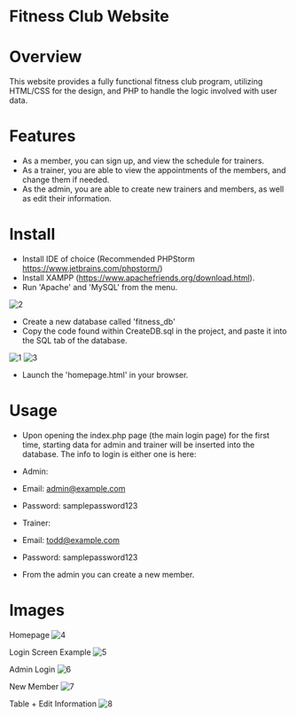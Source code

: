 # Fitness Club Website

# Overview
This website provides a fully functional fitness club program, utilizing HTML/CSS for the design, and PHP to handle the logic involved with user data.

# Features
- As a member, you can sign up, and view the schedule for trainers.
- As a trainer, you are able to view the appointments of the members, and change them if needed.
- As the admin, you are able to create new trainers and members, as well as edit their information.

# Install
- Install IDE of choice (Recommended PHPStorm https://www.jetbrains.com/phpstorm/)
- Install XAMPP (https://www.apachefriends.org/download.html).
- Run 'Apache' and 'MySQL' from the menu.

![2](https://github.com/SCMLuke/Fitness-Club-Website/assets/120058599/4878c97e-a334-446f-956c-816ca99e751a)

- Create a new database called 'fitness_db'
- Copy the code found within CreateDB.sql in the project, and paste it into the SQL tab of the database.

![1](https://github.com/SCMLuke/Fitness-Club-Website/assets/120058599/fed4a9c4-b214-4389-8dc9-db7a38e6df3d)
![3](https://github.com/SCMLuke/Fitness-Club-Website/assets/120058599/d8cddb10-1489-4e5c-bca6-cf2ad958d52a)

- Launch the 'homepage.html' in your browser.

# Usage
- Upon opening the index.php page (the main login page) for the first time, starting data for admin and trainer will be inserted into the database. The info to login is either one is here:
- Admin:
- Email: admin@example.com
- Password: samplepassword123

- Trainer:
- Email: todd@example.com
- Password: samplepassword123

- From the admin you can create a new member.

# Images
Homepage
![4](https://github.com/SCMLuke/Fitness-Club-Website/assets/120058599/18b8e596-18cd-44bd-b4d8-2d558aa8f11a)

Login Screen Example
![5](https://github.com/SCMLuke/Fitness-Club-Website/assets/120058599/19547fbc-64fa-41d0-afad-fff23f6fc9b1)

Admin Login
![6](https://github.com/SCMLuke/Fitness-Club-Website/assets/120058599/09e11f3a-5406-43f3-8ed6-9ca22bbd6180)

New Member
![7](https://github.com/SCMLuke/Fitness-Club-Website/assets/120058599/6ccb54a0-662e-4383-8787-d03113f69d99)

Table + Edit Information
![8](https://github.com/SCMLuke/Fitness-Club-Website/assets/120058599/7e55b07c-8c79-4a48-81de-5239b024b7d0)




